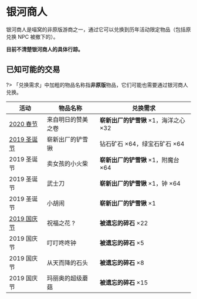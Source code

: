 # 银河商人

银河商人是喵窝的非原版游商之一，通过它可以兑换到历年活动限定物品（包括原兑换 NPC 被撤下的）。

**目前不清楚银河商人的具体行踪。**

## 已知可能的交易

?> 「兑换需求」中加粗的物品名称指**非原版**物品，它们可能也需要通过银河商人兑换。

| 活动 | 物品名称 | 兑换需求 |
| - | - | - |
| [2020 春节](space/items/activity-exclusive/2020-spring-festival) | 来自明日的赞美之卷 | **崭新出厂的铲雪锹** ×1，海洋之心 ×32 |
| [2019 圣诞节](space/items/activity-exclusive/2019-xmas) | 崭新出厂的铲雪锹 | 钻石矿石 ×64，绿宝石矿石 ×64 |
| 2019 圣诞节 | 卖女孩的小火柴 | **崭新出厂的铲雪锹** ×1，附魔台 ×64 |
| 2019 圣诞节 | 武士刀 | **崭新出厂的铲雪锹** ×1，钟 ×64 |
| 2019 圣诞节 | 小胡闹 | **崭新出厂的铲雪锹** ×1 |
| [2019 国庆节](space/items/activity-exclusive/2019-national-day) | 祝福之花 ? | **被遗忘的碎石** ×22 |
| 2019 国庆节 | 叮叮咚咚钟 | **被遗忘的碎石** ×5 |
| 2019 国庆节 | 从天而降的石头 | **被遗忘的碎石** ×8 |
| 2019 国庆节 | 玛丽奥的超级蘑菇 | **被遗忘的碎石** ×15 |
